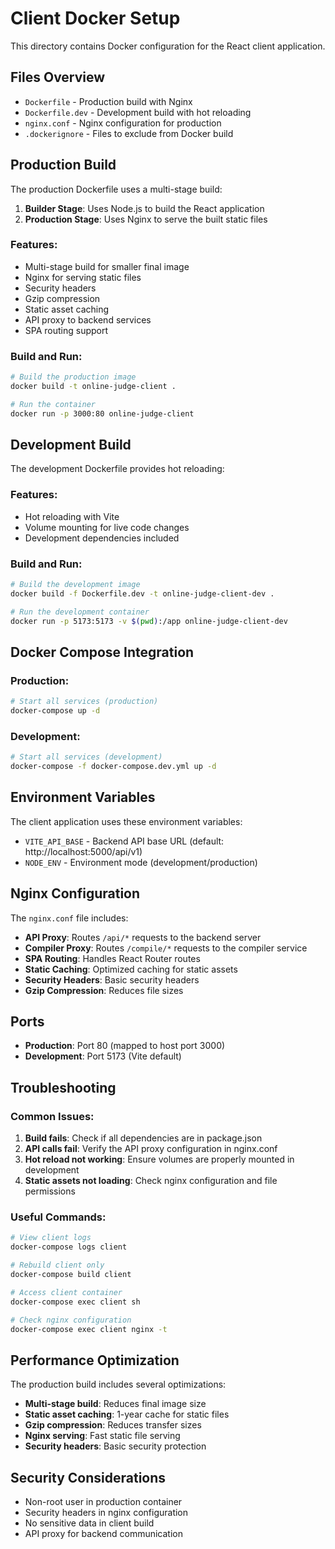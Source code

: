 # Client Docker Setup

This directory contains Docker configuration for the React client application.

## Files Overview

- `Dockerfile` - Production build with Nginx
- `Dockerfile.dev` - Development build with hot reloading
- `nginx.conf` - Nginx configuration for production
- `.dockerignore` - Files to exclude from Docker build

## Production Build

The production Dockerfile uses a multi-stage build:

1. **Builder Stage**: Uses Node.js to build the React application
2. **Production Stage**: Uses Nginx to serve the built static files

### Features:
- Multi-stage build for smaller final image
- Nginx for serving static files
- Security headers
- Gzip compression
- Static asset caching
- API proxy to backend services
- SPA routing support

### Build and Run:

```bash
# Build the production image
docker build -t online-judge-client .

# Run the container
docker run -p 3000:80 online-judge-client
```

## Development Build

The development Dockerfile provides hot reloading:

### Features:
- Hot reloading with Vite
- Volume mounting for live code changes
- Development dependencies included

### Build and Run:

```bash
# Build the development image
docker build -f Dockerfile.dev -t online-judge-client-dev .

# Run the development container
docker run -p 5173:5173 -v $(pwd):/app online-judge-client-dev
```

## Docker Compose Integration

### Production:
```bash
# Start all services (production)
docker-compose up -d
```

### Development:
```bash
# Start all services (development)
docker-compose -f docker-compose.dev.yml up -d
```

## Environment Variables

The client application uses these environment variables:

- `VITE_API_BASE` - Backend API base URL (default: http://localhost:5000/api/v1)
- `NODE_ENV` - Environment mode (development/production)

## Nginx Configuration

The `nginx.conf` file includes:

- **API Proxy**: Routes `/api/*` requests to the backend server
- **Compiler Proxy**: Routes `/compile/*` requests to the compiler service
- **SPA Routing**: Handles React Router routes
- **Static Caching**: Optimized caching for static assets
- **Security Headers**: Basic security headers
- **Gzip Compression**: Reduces file sizes

## Ports

- **Production**: Port 80 (mapped to host port 3000)
- **Development**: Port 5173 (Vite default)

## Troubleshooting

### Common Issues:

1. **Build fails**: Check if all dependencies are in package.json
2. **API calls fail**: Verify the API proxy configuration in nginx.conf
3. **Hot reload not working**: Ensure volumes are properly mounted in development
4. **Static assets not loading**: Check nginx configuration and file permissions

### Useful Commands:

```bash
# View client logs
docker-compose logs client

# Rebuild client only
docker-compose build client

# Access client container
docker-compose exec client sh

# Check nginx configuration
docker-compose exec client nginx -t
```

## Performance Optimization

The production build includes several optimizations:

- **Multi-stage build**: Reduces final image size
- **Static asset caching**: 1-year cache for static files
- **Gzip compression**: Reduces transfer sizes
- **Nginx serving**: Fast static file serving
- **Security headers**: Basic security protection

## Security Considerations

- Non-root user in production container
- Security headers in nginx configuration
- No sensitive data in client build
- API proxy for backend communication 